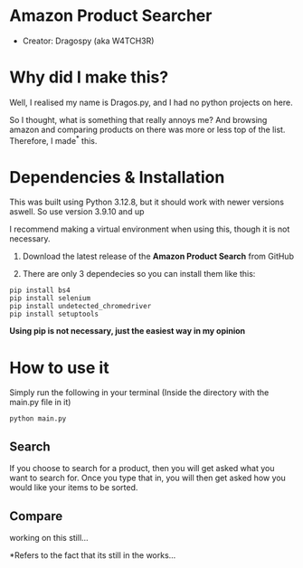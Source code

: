 # Amazon Product Searcher
- Creator: Dragospy (aka W4TCH3R)

# Why did I make this?
Well, I realised my name is Dragos.py, and I had no python projects on here.

So I thought, what is something that really annoys me? And browsing amazon and comparing products on there was more or less top of the list.
Therefore, I made<sup>*</sup> this.

# Dependencies & Installation
This was built using Python 3.12.8, but it should work with newer versions aswell. So use version 3.9.10 and up

I recommend making a virtual environment when using this, though it is not necessary.

1. Download the latest release of the **Amazon Product Search** from GitHub

2. There are only 3 dependecies so you can install them like this:
```
pip install bs4
pip install selenium
pip install undetected_chromedriver
pip install setuptools
```

**Using pip is not necessary, just the easiest way in my opinion**


# How to use it
Simply run the following in your terminal (Inside the directory with the main.py file in it)
```
python main.py
```

## Search
If you choose to search for a product, then you will get asked what you want to search for.
Once you type that in, you will then get asked how you would like your items to be sorted.

## Compare
working on this still...




*Refers to the fact that its still in the works...
